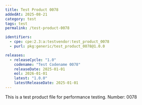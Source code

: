 ```yaml
---
title: Test Product 0078
addedAt: 2025-08-21
category: test
tags: test
permalink: /test-product-0078

identifiers:
  - cpe: cpe:2.3:a:testvendor:test_product_0078
  - purl: pkg:generic/test_product_0078@1.0.0

releases:
  - releaseCycle: "1.0"
    codename: "Test Codename 0078"
    releaseDate: 2025-01-01
    eol: 2026-01-01
    latest: "1.0.0"
    latestReleaseDate: 2025-01-01
---
```


This is a test product file for performance testing. Number: 0078
